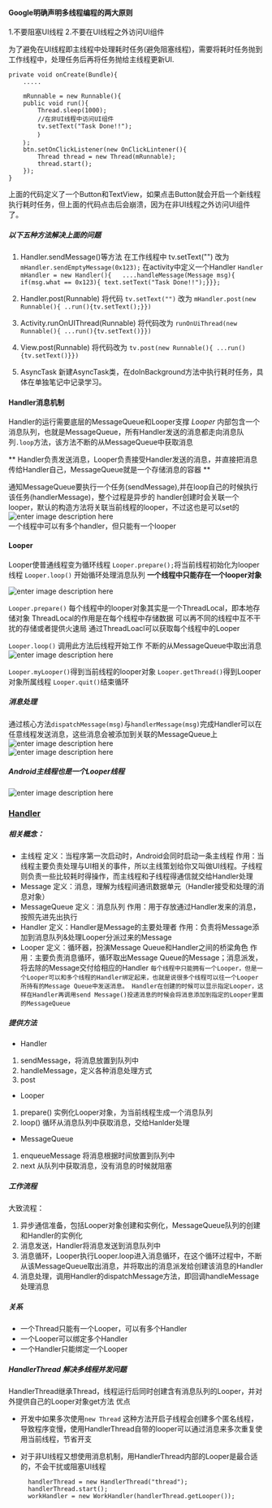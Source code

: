 #### Google明确声明多线程编程的两大原则  
1.不要阻塞UI线程
2.不要在UI线程之外访问UI组件

为了避免在UI线程即主线程中处理耗时任务(避免阻塞线程)，需要将耗时任务抛到工作线程中，处理任务后再将任务抛给主线程更新UI.

	
	private void onCreate(Bundle){
		.....
	
		mRunnable = new Runnable(){
		public void run(){
			Thread.sleep(1000);
			//在非UI线程中访问UI组件
			tv.setText("Task Done!!");
			｝
		｝;
		btn.setOnClickListener(new OnClickLintener(){
			Thread thread = new Thread(mRunnable);
			thread.start();
		});	
	}
上面的代码定义了一个Button和TextView，如果点击Button就会开启一个新线程执行耗时任务，但上面的代码点击后会崩溃，因为在非UI线程之外访问UI组件了。
##### 以下五种方法解决上面的问题
1. Handler.sendMessage()等方法
在工作线程中
tv.setText("")
改为 `mHandler.sendEmptyMessage(0x123);`
在activity中定义一个Handler
`Handler mHandler = new Handler(){  
        ....handleMessage(Message msg){  
            if(msg.what == 0x123){ text.setText("Task Done!!");}}};  `

2. Handler.post(Runnable)
将代码
`tv.setText("")`
改为
`mHandler.post(new Runnable(){
	..run(){tv.setText();}})`

3. Activity.runOnUIThread(Runnable)
将代码改为
`runOnUiThread(new Runnable(){
...run(){tv.setText()}})`

4. View.post(Runnable)
将代码改为
`tv.post(new Runnable(){
...run(){tv.setText()}})`

5. AsyncTask
新建AsyncTask类，在doInBackground方法中执行耗时任务，具体在单独笔记中记录学习。

#### Handler消息机制
Handler的运行需要底层的MessageQueue和Looper支撑
_Looper_ 内部包含一个消息队列，也就是MessageQueue，所有Handler发送的消息都走向消息队列`.loop`方法，该方法不断的从MessageQueue中获取消息

** Handler负责发送消息，Looper负责接受Handler发送的消息，并直接把消息传给Handler自己，MessageQueue就是一个存储消息的容器 **

通知MessageQueue要执行一个任务(sendMessage),并在loop自己的时候执行该任务(handlerMessage)，整个过程是异步的
handler创建时会关联一个looper，默认的构造方法将关联当前线程的looper，不过这也是可以set的
![enter image description here](https://github.com/sariel20/StudyNotes/blob/master/Android%E7%9B%B8%E5%85%B3/img/handler.png)  
一个线程中可以有多个handler，但只能有一个looper

#### Looper
Looper使普通线程变为循环线程
`Looper.prepare();`将当前线程初始化为looper线程
`Looper.loop()` 开始循环处理消息队列
__一个线程中只能存在一个looper对象__

![enter image description here](https://github.com/sariel20/StudyNotes/blob/master/Android%E7%9B%B8%E5%85%B3/img/looper.png)  

`Looper.prepare()`
每个线程中的looper对象其实是一个ThreadLocal，即本地存储对象
ThreadLocal的作用是在每个线程中存储数据
可以再不同的线程中互不干扰的存储或者提供火速局
通过ThreadLoacl可以获取每个线程中的Looper

`Looper.loop()`
调用此方法后线程开始工作
不断的从MessageQueue中取出消息
![enter image description here](https://github.com/sariel20/StudyNotes/blob/master/Android%E7%9B%B8%E5%85%B3/img/loop.png)  

`Looper.myLooper()`得到当前线程的looper对象
`Looper.getThread()`得到Looper对象所属线程
`Looper.quit()`结束循环

##### 消息处理
通过核心方法`dispatchMessage(msg)`与`handlerMessage(msg)`完成Handler可以在任意线程发送消息，这些消息会被添加到关联的MessageQueue上
![enter image description here](https://github.com/sariel20/StudyNotes/blob/master/Android%E7%9B%B8%E5%85%B3/img/MessageQueue.png)  
![enter image description here](https://github.com/sariel20/StudyNotes/blob/master/Android%E7%9B%B8%E5%85%B3/img/looper2.png)  

##### Android主线程也是一个Looper线程
![enter image description here](https://github.com/sariel20/StudyNotes/blob/master/Android%E7%9B%B8%E5%85%B3/img/MainThread.png)  



### [Handler](https://www.jianshu.com/p/9fe944ee02f7)

##### 相关概念：
- 主线程
定义：当程序第一次启动时，Android会同时启动一条主线程
作用：当线程主要负责处理与UI相关的事件，所以主线策划给你又叫做UI线程。子线程则负责一些比较耗时得操作，而主线程和子线程得通信就交给Handler处理
- Message
定义：消息，理解为线程间通讯数据单元（Handler接受和处理的消息对象）
- MessageQueue
定义：消息队列
作用：用于存放通过Handler发来的消息，按照先进先出执行
- Handler
定义：Handler是Message的主要处理者
作用：负责将Message添加到消息队列&处理Looper分派过来的Message
- Looper
定义：循环器，扮演Message Queue和Handler之间的桥梁角色
作用：主要负责消息循环，循环取出Message Queue的Message；消息派发，将去除的Message交付给相应的Handler
`每个线程中只能拥有一个Looper，但是一个Looper可以和多个线程的Handler绑定起来，也就是说很多个线程可以往一个Looper所持有的Message Queue中发送消息。
Handler在创建的时候可以显示指定Looper，这样在Handler再调用send Message()投递消息的时候会将消息添加到指定的Looper里面的MessageQueue`

##### 提供方法
- Handler
1. sendMessage，将消息放置到队列中
2. handleMessage，定义各种消息处理方式
3. post 
- Looper
1. prepare() 实例化Looper对象，为当前线程生成一个消息队列
2. loop()  循环从消息队列中获取消息，交给Hanlder处理
- MessageQueue
1. enqueueMessage  将消息根据时间放置到队列中
2. next  从队列中获取消息，没有消息的时候就阻塞

##### 工作流程
大致流程：
1. 异步通信准备，包括Looper对象创建和实例化，MessageQueue队列的创建和Handler的实例化
2. 消息发送，Handler将消息发送到消息队列中
3. 消息循环，Looper执行Looper.loop进入消息循环，在这个循环过程中，不断从该MessageQueue取出消息，并将取出的消息派发给创建该消息的Handler
4. 消息处理，调用Handler的dispatchMessage方法，即回调handleMessage处理消息	

##### 关系
- 一个Thread只能有一个Looper，可以有多个Handler
- 一个Looper可以绑定多个Handler
- 一个Handler只能绑定一个Looper


##### HandlerThread 解决多线程并发问题
HandlerThread继承Thread，线程运行后同时创建含有消息队列的Looper，并对外提供自己的Looper对象get方法
优点
- 开发中如果多次使用`new Thread` 这种方法开启子线程会创建多个匿名线程，导致程序变慢，使用HandlerThread自带的looper可以通过消息来多次重复使用当前线程，节省开支
- 对于非UI线程又想使用消息机制，用HandlerThread内部的Looper是最合适的，不会干扰或阻塞UI线程

		handlerThread = new HandlerThread("thread");
		handlerThread.start();
		workHandler = new WorkHandler(handlerThread.getLooper());
